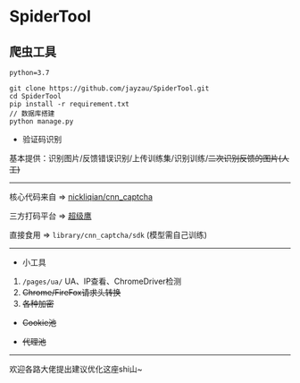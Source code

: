 # SpiderTool

## 爬虫工具
`python=3.7`

```shell
git clone https://github.com/jayzau/SpiderTool.git
cd SpiderTool
pip install -r requirement.txt
// 数据库搭建
python manage.py
```

- 验证码识别

基本提供：识别图片/反馈错误识别/上传训练集/识别训练/~~二次识别反馈的图片(人工)~~

---

核心代码来自 => [nickliqian/cnn_captcha](https://github.com/nickliqian/cnn_captcha)

三方打码平台 => [超级鹰](https://www.chaojiying.com/)

直接食用 => `library/cnn_captcha/sdk` 
(模型需自己训练)

---

- 小工具

1. `/pages/ua/` UA、IP查看、ChromeDriver检测
2. ~~Chrome/FireFox请求头转换~~
3. ~~各种加密~~

- ~~Cookie池~~

- ~~代理池~~

---

欢迎各路大佬提出建议优化这座shi山~

